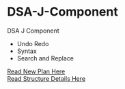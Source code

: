 # DSA-J-Component
DSA J Component

- Undo Redo
- Syntax
- Search and Replace

<a href="https://github.com/PratikGarai/DSA-J-Component/blob/master/Plan.txt">Read New Plan Here</a><br>
<a href="https://github.com/PratikGarai/DSA-J-Component/blob/master/structures_description.txt">Read Structure Details Here</a>
